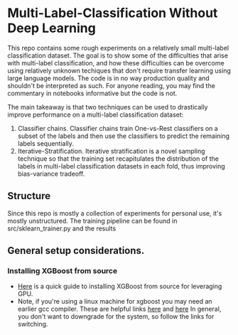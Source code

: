 # Multi-Label-Classification Without Deep Learning

This repo contains some rough experiments on a relatively small multi-label classification dataset. The goal is to show some of the difficulties that arise
with multi-label classification, and how these difficulties can be overcome using relatively unknown techiques that don't require transfer learning using
large language models. The code is in no way production quality and shouldn't be interpreted as such. For anyone reading, you may find the commentary in notebooks
informative but the code is not.

The main takeaway is that two techniques can be used to drastically improve performance on a multi-label classification dataset:

1. Classifier chains. Classifier chains train One-vs-Rest classifiers on a subset of the labels and then use the classifiers to predict the remaining labels sequentially.
2. Iterative-Stratification. Iterative stratification is a novel sampling technique so that the training set recapitulates the distribution of the labels in multi-label
classification datasets in each fold, thus improving bias-variance tradeoff.

## Structure
Since this repo is mostly a collection of experiments for personal use, it's mostly unstructured. The training pipeline can be found in src/sklearn_trainer.py
and the results

## General setup considerations.

### Installing XGBoost from source

* [Here](https://xgboost.readthedocs.io/en/stable/build.html) is a quick guide to installing XGBoost from source for leveraging GPU.
* Note, if you're using a linux machine for xgboost you may need an earlier gcc compiler. These are helpful links [here](https://askubuntu.com/questions/1039856/downgrade-gnu-compilers-ubuntu-18-04) and [here](https://linuxconfig.org/how-to-switch-between-multiple-gcc-and-g-compiler-versions-on-ubuntu-20-04-lts-focal-fossa) In general, you don't want to downgrade for the system,
so follow the links for switching.



